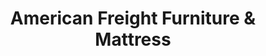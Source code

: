 ---
title: "American Freight Furniture & Mattress"
url: /myrtle-beach/american-freight-furniture-and-mattress/
shop: bed
---